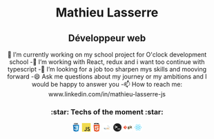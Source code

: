 <h1 align=center>Mathieu Lasserre</h1>
<h2 align=center>Développeur web </h2>

<p align=center>
  🔭 I’m currently working on my school project for O'clock development school
 -🌱 I’m working with React, redux and i want too continue with typescript
 -👯 I’m looking for a job too sharpen mys skills and mooving forward
 -😄 Ask me questions about my journey or my ambitions and I would be happy to answer you
 -📫 How to reach me: www.linkedin.com/in/mathieu-lasserre-js
</p>

 <h3 align=center>:star: Techs of the moment :star:</h3>

<p align=center><code ><img height="20" src="https://raw.githubusercontent.com/github/explore/80688e429a7d4ef2fca1e82350fe8e3517d3494d/topics/css/css.png"></code>
 <code><img height="20" src="https://raw.githubusercontent.com/github/explore/80688e429a7d4ef2fca1e82350fe8e3517d3494d/topics/javascript/javascript.png"></code>
 <code><img height="20" src="https://raw.githubusercontent.com/github/explore/80688e429a7d4ef2fca1e82350fe8e3517d3494d/topics/html/html.png"></code>
 <code><img height="20" src="https://raw.githubusercontent.com/github/explore/80688e429a7d4ef2fca1e82350fe8e3517d3494d/topics/mysql/mysql.png"></code>
 <code><img height="20" src="https://raw.githubusercontent.com/github/explore/80688e429a7d4ef2fca1e82350fe8e3517d3494d/topics/terminal/terminal.png"></code>
 <code><img height="20" src="https://raw.githubusercontent.com/github/explore/80688e429a7d4ef2fca1e82350fe8e3517d3494d/topics/git/git.png"></code>
 <code><img height="20" src="https://raw.githubusercontent.com/github/explore/80688e429a7d4ef2fca1e82350fe8e3517d3494d/topics/react/react.png"></code>
</p>
